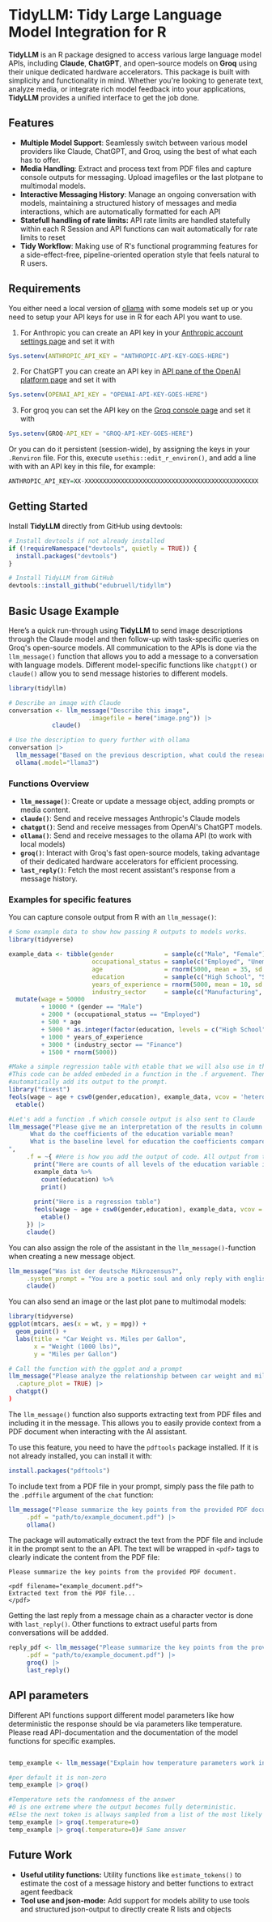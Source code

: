 # TidyLLM: Tidy Large Language Model Integration for R

**TidyLLM** is an R package designed to access various large language model APIs, including **Claude**, **ChatGPT**, and open-source models on **Groq** using their unique dedicated hardware accelerators. This package is built with simplicity and functionality in mind. Whether you're looking to generate text, analyze media, or integrate rich model feedback into your applications, **TidyLLM** provides a unified interface to get the job done.

## Features

- **Multiple Model Support**: Seamlessly switch between various model providers like Claude, ChatGPT, and Groq, using the best of what each has to offer.
- **Media Handling**: Extract and process text from PDF files and capture console outputs for messaging. Upload imagefiles or the last plotpane to multimodal models.
- **Interactive Messaging History**: Manage an ongoing conversation with models, maintaining a structured history of messages and media interactions, which are automatically formatted for each API
- **Statefull handling of rate limits:** API rate limits are handled statefully within each R Session and API functions can wait automatically for rate limits to reset
- **Tidy Workflow**: Making use of R's functional programming features for a side-effect-free, pipeline-oriented operation style that feels natural to R users.

## Requirements

You either need a local version of [ollama](https://ollama.com/) with some models set up or you 
need to setup your API keys for use in R for each API you want to use. 

1. For Anthropic you can create an API key in your [Anthropic account settings
page](https://console.anthropic.com/settings/keys) and set it with

``` r
Sys.setenv(ANTHROPIC_API_KEY = "ANTHROPIC-API-KEY-GOES-HERE")
```

2. For ChatGPT you can create an API key in  [API pane of the OpenAI platform
page](https://platform.openai.com/api-keys) and set it with

``` r
Sys.setenv(OPENAI_API_KEY = "OPENAI-API-KEY-GOES-HERE")
```

3. For groq you can set the API key on the [Groq console page](https://console.groq.com/keys) and set it with
``` r
Sys.setenv(GROQ-API_KEY = "GROQ-API-KEY-GOES-HERE")
```

Or you can do it persistent (session-wide), by assigning the keys in your
`.Renviron` file. For this, execute `usethis::edit_r_environ()`, and add a
line with with an API key in this file, for example:

``` r
ANTHROPIC_API_KEY=XX-XXXXXXXXXXXXXXXXXXXXXXXXXXXXXXXXXXXXXXXXXXXXXXXX
```

## Getting Started

Install **TidyLLM** directly from GitHub using devtools:

```R
# Install devtools if not already installed
if (!requireNamespace("devtools", quietly = TRUE)) {
  install.packages("devtools")
}

# Install TidyLLM from GitHub
devtools::install_github("edubruell/tidyllm")
```
## Basic Usage Example

Here’s a quick run-through using **TidyLLM** to send image descriptions through the Claude model and then follow-up with task-specific queries on Groq's open-source models.
All communication to the APIs is done via the `llm_message()` function that allows you to add a message to a conversation with language models. Different model-specific functions like `chatgpt()` or `claude()` 
allow you to send message histories to different models. 

```R
library(tidyllm)

# Describe an image with Claude
conversation <- llm_message("Describe this image",
                      .imagefile = here("image.png")) |>
            claude()

# Use the description to query further with ollama
conversation |>
  llm_message("Based on the previous description, what could the research here be about?") |>
  ollama(.model="llama3")
```
### Functions Overview

- **`llm_message()`**: Create or update a message object, adding prompts or media content.
- **`claude()`**: Send and receive messages  Anthropic's Claude models
- **`chatgpt()`**: Send and receive messages from OpenAI's ChatGPT models.
- **`ollama()`**: Send and receive messages to the ollama API (to work with local models)
- **`groq()`**: Interact with Groq's fast open-source models, taking advantage of their dedicated hardware accelerators for efficient processing.
- **`last_reply()`**: Fetch the most recent assistant's response from a message history.

### Examples for specific features

You can capture console output from R with an `llm_message()`:
```r
# Some example data to show how passing R outputs to models works.
library(tidyverse)

example_data <- tibble(gender              = sample(c("Male", "Female"), 5000, replace = TRUE),
                       occupational_status = sample(c("Employed", "Unemployed", "Student", "Retired"), 5000, replace = TRUE),
                       age                 = rnorm(5000, mean = 35, sd = 10), 
                       education           = sample(c("High School", "Some College", "Bachelor's Degree", "Master's Degree", "Doctorate"), 5000, replace = TRUE), 
                       years_of_experience = rnorm(5000, mean = 10, sd = 5), 
                       industry_sector     = sample(c("Manufacturing", "Finance", "Healthcare", "Retail", "Education"), 5000, replace = TRUE)) %>%
  mutate(wage = 50000 
         + 10000 * (gender == "Male") 
         + 2000 * (occupational_status == "Employed") 
         + 500 * age 
         + 5000 * as.integer(factor(education, levels = c("High School", "Some College", "Bachelor's Degree", "Master's Degree", "Doctorate")))
         + 1000 * years_of_experience 
         + 3000 * (industry_sector == "Finance")
         + 1500 * rnorm(5000))

#Make a simple regression table with etable that we will also use in the example
#This code can be added embeded in a function in the .f arguement. Then we can 
#automatically add its output to the prompt.
library("fixest")
feols(wage ~ age + csw0(gender,education), example_data, vcov = 'hetero') %>%
  etable()

#Let's add a function .f which console output is also sent to Claude
llm_message("Please give me an interpretation of the results in column 3 of the regression table below. 
      What do the coefficients of the education variable mean? 
      What is the baseline level for education the coefficients compare to?
",
     .f = ~{ #Here is how you add the output of code. All output from the function(){} is captured and added to the prompt
       print("Here are counts of all levels of the education variable including the baseline:")
       example_data %>%
         count(education) %>%
         print()
       
       print("Here is a regression table")
       feols(wage ~ age + csw0(gender,education), example_data, vcov = 'hetero') %>%
         etable()
     }) |>
     claude() 
```
You can also assign the role of the assistant in the `llm_message()`-function when creating a new message object.
```r
llm_message("Was ist der deutsche Mikrozensus?",
     .system_prompt = "You are a poetic soul and only reply with english 4 verse poems") |>
     claude()
```

You can also send an image or the last plot pane to multimodal models:

```r
library(tidyverse)
ggplot(mtcars, aes(x = wt, y = mpg)) +
  geom_point() +
  labs(title = "Car Weight vs. Miles per Gallon",
       x = "Weight (1000 lbs)",
       y = "Miles per Gallon")

# Call the function with the ggplot and a prompt
llm_message("Please analyze the relationship between car weight and miles per gallon based on the provided plot.",
  .capture_plot = TRUE) |>
  chatgpt()
)
```

The `llm_message()` function also supports extracting text from PDF files and including it in the message. This allows you to easily provide context from a PDF document when interacting with the AI assistant.

To use this feature, you need to have the `pdftools` package installed. If it is not already installed, you can install it with:

```r
install.packages("pdftools")
```

To include text from a PDF file in your prompt, simply pass the file path to the `.pdffile` argument of the `chat` function:

```r
llm_message("Please summarize the key points from the provided PDF document.", 
     .pdf = "path/to/example_document.pdf") |>
     ollama()
```

The package will automatically extract the text from the PDF file and include it in the prompt sent to the an API. The text will be wrapped in `<pdf>` tags to clearly indicate the content from the PDF file:

```
Please summarize the key points from the provided PDF document.

<pdf filename="example_document.pdf">
Extracted text from the PDF file...
</pdf>
```

Getting the last reply from a message chain as a character vector is done with `last_reply()`. Other functions to extract useful parts from conversations will be addded.

```r
reply_pdf <- llm_message("Please summarize the key points from the provided PDF document.", 
     .pdf = "path/to/example_document.pdf") |>
     groq() |>
     last_reply()
```

## API parameters

Different API functions support different model parameters like  how deterministic the response should be via parameters like temperature. Please read API-documentation and the documentation of the model functions for specific examples.

```r

temp_example <- llm_message("Explain how temperature parameters work in large language model.")

#per default it is non-zero
temp_example |> groq()

#Temperature sets the randomness of the answer
#0 is one extreme where the output becomes fully deterministic. 
#Else the next token is allways sampled from a list of the most likely tokens. Here only the most likely token is used every time.
temp_example |> groq(.temperature=0)
temp_example |> groq(.temperature=0)# Same answer

```


## Future Work

- **Useful utility functions:** Utility functions like `estimate_tokens()` to estimate the cost of a message history and better functions to extract agent feedback
- **Tool use and json-mode:** Add support for models ability to use tools and structured json-output to directly create R lists and objects

